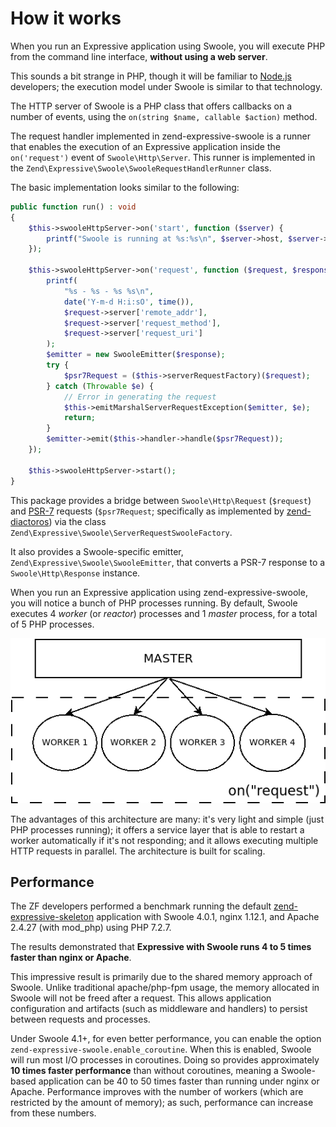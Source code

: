 # How it works

When you run an Expressive application using Swoole, you will execute PHP from
the command line interface, **without using a web server**.

This sounds a bit strange in PHP, though it will be familiar to [Node.js](https://nodejs.org)
developers; the execution model under Swoole is similar to that technology.

The HTTP server of Swoole is a PHP class that offers callbacks on a number of events,
using the `on(string $name, callable $action)` method.

The request handler implemented in zend-expressive-swoole is a runner that
enables the execution of an Expressive application inside the `on('request')`
event of `Swoole\Http\Server`. This runner is implemented in the
`Zend\Expressive\Swoole\SwooleRequestHandlerRunner` class.

The basic implementation looks similar to the following:

```php
public function run() : void
{
    $this->swooleHttpServer->on('start', function ($server) {
        printf("Swoole is running at %s:%s\n", $server->host, $server->port);
    });

    $this->swooleHttpServer->on('request', function ($request, $response) {
        printf(
            "%s - %s - %s %s\n",
            date('Y-m-d H:i:sO', time()),
            $request->server['remote_addr'],
            $request->server['request_method'],
            $request->server['request_uri']
        );
        $emitter = new SwooleEmitter($response);
        try {
            $psr7Request = ($this->serverRequestFactory)($request);
        } catch (Throwable $e) {
            // Error in generating the request
            $this->emitMarshalServerRequestException($emitter, $e);
            return;
        }
        $emitter->emit($this->handler->handle($psr7Request));
    });

    $this->swooleHttpServer->start();
}
```

This package provides a bridge between `Swoole\Http\Request` (`$request`) and
[PSR-7](https://www.php-fig.org/psr/psr-7/) requests (`$psr7Request`;
specifically as implemented by [zend-diactoros](https://docs.zendframework.com/zend-diactoros))
via the class `Zend\Expressive\Swoole\ServerRequestSwooleFactory`.

It also provides a Swoole-specific emitter, `Zend\Expressive\Swoole\SwooleEmitter`,
that converts a PSR-7 response to a `Swoole\Http\Response` instance.

When you run an Expressive application using zend-expressive-swoole, you will
notice a bunch of PHP processes running. By default, Swoole executes 4 *worker*
(or *reactor*) processes and 1 *master* process, for a total of 5 PHP processes.

![Swoole processes](../images/diagram_swoole.png)

The advantages of this architecture are many: it's very light and simple (just
PHP processes running); it offers a service layer that is able to restart a
worker automatically if it's not responding; and it allows executing multiple
HTTP requests in parallel. The architecture is built for scaling.

## Performance

The ZF developers performed a benchmark running the default [zend-expressive-skeleton](https://github.com/zendframework/zend-expressive-skeleton)
application with Swoole 4.0.1, nginx 1.12.1, and Apache 2.4.27 (with mod_php)
using PHP 7.2.7.

The results demonstrated that **Expressive with Swoole runs 4 to 5 times faster
than nginx or Apache**.

This impressive result is primarily due to the shared memory approach of Swoole.
Unlike traditional apache/php-fpm usage, the memory allocated in Swoole will not
be freed after a request. This allows application configuration and artifacts
(such as middleware and handlers) to persist between requests and processes.

Under Swoole 4.1+, for even better performance, you can enable the option
`zend-expressive-swoole.enable_coroutine`. When this
is enabled, Swoole will run most I/O processes in coroutines. Doing so provides
approximately **10 times faster performance** than without coroutines, meaning a
Swoole-based application can be 40 to 50 times faster than running under nginx
or Apache. Performance improves with the number of workers (which are restricted
by the amount of memory); as such, performance can increase from these numbers.
